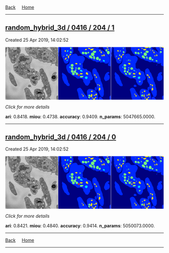 
[Back](..)&nbsp;&nbsp;&nbsp;&nbsp;&nbsp;[Home](https://leapmanlab.github.io/snapshots)

---

<div class="summary"><a href="1"><h2>random_hybrid_3d / 0416 / 204 / 1</h2></a><p>Created 25 Apr 2019, 14:02:52
</p><a href="1"><img src="1/media/summary.png" align="center"></a><p>
<i>Click for more details</i>
</p></div>

**ari**: 0.8418. **miou**: 0.4738. **accuracy**: 0.9409. **n_params**: 5047665.0000. 

---

<div class="summary"><a href="0"><h2>random_hybrid_3d / 0416 / 204 / 0</h2></a><p>Created 25 Apr 2019, 14:02:52
</p><a href="0"><img src="0/media/summary.png" align="center"></a><p>
<i>Click for more details</i>
</p></div>

**ari**: 0.8421. **miou**: 0.4840. **accuracy**: 0.9414. **n_params**: 5050073.0000. 

---

[Back](..)&nbsp;&nbsp;&nbsp;&nbsp;&nbsp;[Home](https://leapmanlab.github.io/snapshots)

---